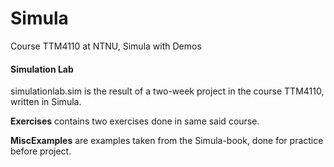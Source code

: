 Simula
======

Course TTM4110 at NTNU, Simula with Demos


#### Simulation Lab
simulationlab.sim is the result of a two-week project in the course TTM4110, written in Simula.

**Exercises** contains two exercises done in same said course.

**MiscExamples** are examples taken from the Simula-book, done for practice before project.
